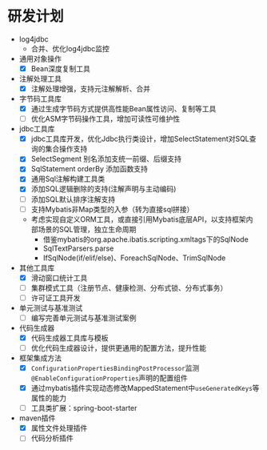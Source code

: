 # 研发计划


- log4jdbc
  - 合并、优化log4jdbc监控
- 通用对象操作
  - [x] Bean深度复制工具
- 注解处理工具
  - [x] 注解处理增强，支持元注解解析、合并
- 字节码工具库
  - [x] 通过生成字节码方式提供高性能Bean属性访问、复制等工具
  - [ ] 优化ASM字节码操作工具，增加可读性可维护性
- jdbc工具库
  - [x] jdbc工具库开发，优化Jdbc执行类设计，增加SelectStatement对SQL查询的集合操作支持
  - [x] SelectSegment 别名添加支统一前缀、后缀支持
  - [x] SqlStatement orderBy 添加函数支持
  - [x] 通用Sql注解构建工具类
  - [x] 添加SQL逻辑删除的支持(注解声明与主动编码)
  - [ ] 添加SQL默认排序注解支持
  - [ ] 支持Mybatis非Map类型的入参（转为直接sql拼接）
  - 考虑实现自定义ORM工具，或直接引用Mybatis底层API，以支持框架内部场景的SQL管理，独立生命周期
    - 借鉴mybatis的org.apache.ibatis.scripting.xmltags下的SqlNode
    - SqlTextParsers.parse
    - IfSqlNode(if/elif/else)、ForeachSqlNode、TrimSqlNode
- 其他工具库
  - [x] 滑动窗口统计工具
  - [ ] 集群模式工具（注册节点、健康检测、分布式锁、分布式事务）
  - [ ] 许可证工具开发
- 单元测试与基准测试
  - [ ] 编写完善单元测试与基准测试案例
- 代码生成器
  - [x] 代码生成器工具库与模板
  - [ ] 优化代码生成器设计，提供更通用的配置方法，提升性能
- 框架集成方法
  - [x] `ConfigurationPropertiesBindingPostProcessor`监测`@EnableConfigurationProperties`声明的配置组件
  - [x] 通过mybatis插件实现动态修改MappedStatement中`useGeneratedKeys`等属性的能力
  - [ ] 工具类扩展：spring-boot-starter
- maven插件
  - [x] 属性文件处理插件
  - [ ] 代码分析插件
